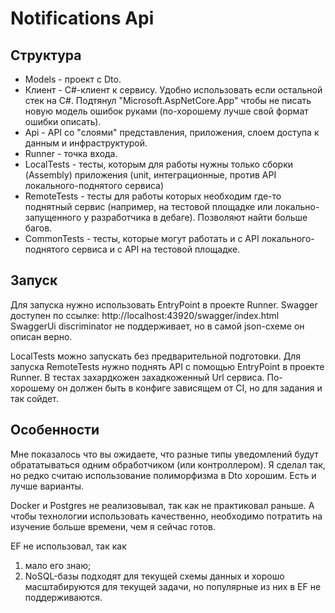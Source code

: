 # Notifications Api

## Структура
* Models - проект с Dto.
* Клиент - C#-клиент к сервису. Удобно использовать если остальной стек на C#. Подтянул  "Microsoft.AspNetCore.App" чтобы не писать новую модель ошибок руками (по-хорошему лучше свой формат ошибки описать).
* Api - API со "слоями" представления, приложения, слоем доступа к данным и инфраструктурой.
* Runner - точка входа.
* LocalTests - тесты, которым для работы нужны только сборки (Assembly) приложения (unit, интеграционные, против API локального-поднятого сервиса)
* RemoteTests - тесты для работы которых необходим где-то поднятный сервис (например, на тестовой площадке или локально-запущенного у разработчика в дебаге). Позволяют найти больше багов.
* CommonTests - тесты, которые могут работать и с API локального-поднятого сервиса и с API на тестовой площадке.

## Запуск
Для запуска нужно использовать EntryPoint в проекте Runner.
Swagger доступен по ссылке: http://localhost:43920/swagger/index.html
SwaggerUi discriminator не поддерживает, но в самой json-схеме он описан верно.	 

LocalTests можно запускать без предварительной подготовки.
Для запуска RemoteTests нужно поднять API с помощью EntryPoint в проекте Runner. В тестах захардкожен захадкоженный Url сервиса. По-хорошему он должен быть в конфиге зависящем от CI, но для задания и так сойдет.

## Особенности

Мне показалось что вы ожидаете, что разные типы уведомлений будут обрататываться одним обработчиком (или контроллером).
Я сделал так, но редко считаю использование полиморфизма в Dto хорошим. Есть и лучше варианты.

Docker и Postgres не реализовывал, так как не практиковал раньше. А чтобы технологии использовать качественно, необходимо потратить на изучение больше времени, чем я сейчас готов.

EF не использовал, так как
1. мало его знаю;
2. NoSQL-базы подходят для текущей схемы данных и хорошо масштабируются для текущей задачи, но популярные из них в EF не поддерживаются.


